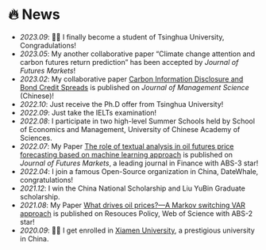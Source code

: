 # 🔥 News
- *2023.09*: 🎉🎉  I finally become a student of Tsinghua University, Congradulations!
- *2023.05*: My another collaborative paper “Climate change attention and carbon futures return prediction” has been accepted by *Journal of Futures Markets*!
- *2023.02*: My collaborative paper [Carbon Information Disclosure and Bond Credit Spreads](http://glkx.hit.edu.cn/glkxcn/ch/reader/view_abstract.aspx?file_no=202206092&flag=1) is published on *Journal of Management Science* (Chinese)!
- *2022.10*: Just receive the Ph.D offer from Tsinghua University!
- *2022.09*: Just take the IELTs examination!
- *2022.08*: I participate in two high-level Summer Schools held by School of Economics and Management, University of Chinese Academy of Sciences.
- *2022.07*: My Paper [The role of textual analysis in oil futures price forecasting based on machine learning approach](https://onlinelibrary.wiley.com/doi/10.1002/fut.22367) is published on *Journal of Futures Markets*, a leading journal in Finance with ABS-3 star!
- *2022.04*: I join a famous Open-Source organization in China, DateWhale, congratulations!
- *2021.12*: I win the China National Scholarship and Liu YuBin Graduate scholarship.
- *2021.08*: My Paper [What drives oil prices?—A Markov switching VAR approach](https://linkinghub.elsevier.com/retrieve/pii/S0301420721003263) is published on Resouces Policy, Web of Science with ABS-2 star!
- *2020.09*: 🎉🎉 I get enrolled in [Xiamen University](https://en.xmu.edu.cn/), a prestigious university in China.
